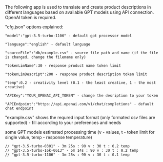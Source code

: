 The following app is used to  translate and create product descriptions in different languages based on available GPT models using API connection.
OpenAI token is required.

"cfg.json" options explained:

	"model":"gpt-3.5-turbo-1106" - default gpt processor model
 
	"language":"english" - default language
 
	"sourceFile":"db/example.csv" - source file path and name (if the file is changed, change the filename only)
 
	"tokenLimName":30 - response product name token limit
 
	"tokenLimDescript":200 - response product description token limit
 
	"temp":0.2 - creativity level (0.1 - the least creative, 1 - the most creative)
 
	"APIKey":"YOUR_OPENAI_API_TOKEN" - change the desription to your token
 
	"APIEndpoint":"https://api.openai.com/v1/chat/completions" - default chat endpoint

"example.csv" shows the requred input format (only formated csv files are supported) - fill according to your preferences and needs

some GPT models estimated processing time (v - values, t - token limit for single value, temp - response temperature)

	// "gpt-3.5-turbo-0301" - 3m 25s : 90 v : 30 t : 0.2 temp
	// "gpt-3.5-turbo-16k-0613" - 5m 14s : 90 v : 30 t : 0.2 temp
	// "gpt-3.5-turbo-1106" - 3m 25s : 90 v : 30 t : 0.1 temp

